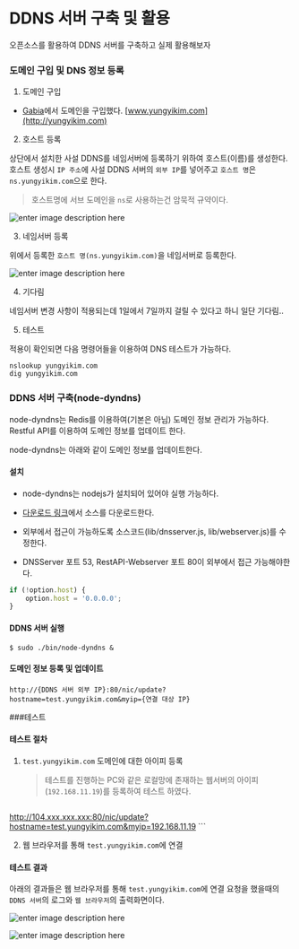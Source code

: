 # DDNS 서버 구축 및 활용

오픈소스를 활용하여 DDNS 서버를 구축하고 실제 활용해보자

### 도메인 구입 및 DNS 정보 등록

1. 도메인 구입
 
 - [Gabia](http://www.gabia.com)에서 도메인을 구입했다. [www.yungyikim.com](http://yungyikim.com)

2. 호스트 등록

상단에서 설치한 사설 DDNS를 네임서버에 등록하기 위하여 호스트(이름)를 생성한다. 호스트 생성시 `IP 주소`에 사설 DDNS 서버의 `외부 IP`를 넣어주고 `호스트 명`은 `ns.yungyikim.com`으로 한다.

>호스트명에 서브 도메인을 `ns`로 사용하는건 암묵적 규약이다.

![enter image description here](https://lh3.googleusercontent.com/-FW_cMOILY8k/VVAv8PuhSJI/AAAAAAAAB5o/jzk4YwNvniw/s0/%E1%84%89%E1%85%B3%E1%84%8F%E1%85%B3%E1%84%85%E1%85%B5%E1%86%AB%E1%84%89%E1%85%A3%E1%86%BA+2015-05-11+13.03.23.png "스크린샷 2015-05-11 13.03.23.png")

3. 네임서버 등록

위에서 등록한 `호스트 명(ns.yungyikim.com)`을 네임서버로 등록한다.

![enter image description here](https://lh3.googleusercontent.com/-h-AfgxzYzRk/VVAyQayKNRI/AAAAAAAAB54/I62qtnyrb_I/s0/%E1%84%89%E1%85%B3%E1%84%8F%E1%85%B3%E1%84%85%E1%85%B5%E1%86%AB%E1%84%89%E1%85%A3%E1%86%BA+2015-05-11+13.37.53.png "스크린샷 2015-05-11 13.37.53.png")

4. 기다림

네임서버 변경 사항이 적용되는데 1일에서 7일까지 걸릴 수 있다고 하니 일단 기다림..

5. 테스트

적용이 확인되면 다음 명령어들을 이용하여 DNS 테스트가 가능하다.

```
nslookup yungyikim.com
dig yungyikim.com
```

### DDNS 서버 구축(node-dyndns)

node-dyndns는 Redis를 이용하여(기본은 아님) 도메인 정보 관리가 가능하다. Restful API를 이용하여 도메인 정보를 업데이트 한다.

node-dyndns는 아래와 같이 도메인 정보를 업데이트한다.

#### 설치

- node-dyndns는 nodejs가 설치되어 있어야 실행 가능하다. 

- [다운로드 링크](https://bitbucket.org/ntakimura/node-dyndns/overview)에서 소스를 다운로드한다.

- 외부에서 접근이 가능하도록 소스코드(lib/dnsserver.js, lib/webserver.js)를 수정한다.

- DNSServer 포트 53, RestAPI-Webserver 포트 80이 외부에서 접근 가능해야한다.

```javascript
if (!option.host) {
    option.host = '0.0.0.0';
}
```

#### DDNS 서버 실행

```
$ sudo ./bin/node-dyndns &
```

#### 도메인 정보 등록 및 업데이트

```
http://{DDNS 서버 외부 IP}:80/nic/update?hostname=test.yungyikim.com&myip={연결 대상 IP}
```

###테스트

#### 테스트 절차

 1. `test.yungyikim.com` 도메인에 대한 아이피 등록

	> 테스트를 진행하는 PC와 같은 로컬망에 존재하는 웹서버의 아이피(`192.168.11.19`)를 등록하여 테스트 하였다.
	
	```
http://104.xxx.xxx.xxx:80/nic/update?hostname=test.yungyikim.com&myip=192.168.11.19
	```

 2. 웹 브라우저를 통해 `test.yungyikim.com`에 연결

#### 테스트 결과

아래의 결과들은 웹 브라우저를 통해 `test.yungyikim.com`에 연결 요청을 했을때의 `DDNS 서버`의 로그와 `웹 브라우저`의 출력화면이다.

![enter image description here](https://lh3.googleusercontent.com/-GagmMuiiIH0/VVA9NbI_5lI/AAAAAAAAB7I/IFr99C2qDoE/s0/%E1%84%89%E1%85%B3%E1%84%8F%E1%85%B3%E1%84%85%E1%85%B5%E1%86%AB%E1%84%89%E1%85%A3%E1%86%BA+2015-05-11+14.17.01.png "스크린샷 2015-05-11 14.17.01.png")

![enter image description here](https://lh3.googleusercontent.com/-MVEW3dhJpaM/VVBDP7XlXiI/AAAAAAAAB7g/ke0nAmbS_ZM/s0/%E1%84%89%E1%85%B3%E1%84%8F%E1%85%B3%E1%84%85%E1%85%B5%E1%86%AB%E1%84%89%E1%85%A3%E1%86%BA+2015-05-11+14.08.15.png "스크린샷 2015-05-11 14.08.15.png")

  
